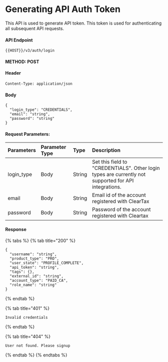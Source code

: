 # Generating API Auth Token

This API is used to generate API token. This token is used for authenticating all subsequent API requests.

#### API Endpoint

```text
{{HOST}}/v3/auth/login
```

#### METHOD: POST

#### Header

```text
Content-Type: application/json
```

#### Body

```text
{
  "login_type": "CREDENTIALS",
  "email": "string",
  "password": "string"
}
```

#### Request Parameters:

| Parameters | Parameter Type | Type | Description |
| :--- | :--- | :--- | :--- |
| login\_type | Body | String | Set this field to "CREDENTIALS". Other login types are currently not supported for API integrations. |
| email | Body | String | Email id of the account registered with ClearTax |
| password | Body | String | Password of the account registered with Cleartax |

#### Response

{% tabs %}
{% tab title="200" %}
```
{
  "username": "string",
  "product_type": "PRO",
  "user_state": "PROFILE_COMPLETE",
  "api_token": "string",
  "tags": {},
  "external_id": "string",
  "account_type": "PAID_CA",
  "role_name": "string"
}
```
{% endtab %}

{% tab title="401" %}
```text
Invalid credentials
```
{% endtab %}

{% tab title="404" %}
```
User not found. Please signup
```
{% endtab %}
{% endtabs %}




